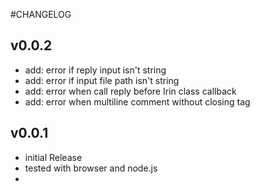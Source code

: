 #CHANGELOG

## v0.0.2
- add: error if reply input isn't string
- add: error if input file path isn't string
- add: error when call reply before Irin class callback
- add: error when multiline comment without closing tag

## v0.0.1
- initial Release
- tested with browser and node.js
-
